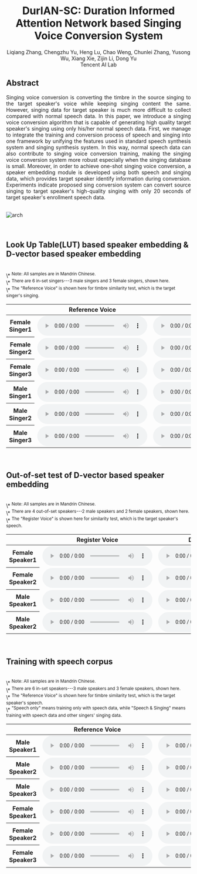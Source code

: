 # <center>DurIAN-SC: Duration Informed Attention Network based Singing Voice Conversion System</center>

<center>Liqiang Zhang, Chengzhu Yu, Heng Lu, Chao Weng, Chunlei Zhang, Yusong Wu, Xiang Xie, Zijin Li, Dong Yu</center>
<center>Tencent AI Lab</center>


## Abstract

<div style="text-align: justify"> Singing voice conversion is converting the timbre in the source singing to the target speaker's voice while keeping singing content the same. However, singing data for target speaker is much more difficult to collect compared with normal speech data. In this paper, we introduce a singing voice conversion algorithm that is capable of generating high quality target speaker's singing using only his/her normal speech data. First, we manage to integrate the training and conversion process of speech and singing into one framework by unifying the features used in standard speech synthesis system and singing synthesis system. In this way, normal speech data can also contribute to singing voice conversion training, making the singing voice conversion system more robust especially when the singing database is small. Moreover, in order to achieve one-shot singing voice conversion, a speaker embedding module is developed using both speech and singing data, which provides target speaker identify information during conversion. Experiments indicate proposed sing conversion system can convert source singing to target speaker's high-quality singing with only 20 seconds of target speaker's enrollment speech data.</div> 

<br>

![arch](images/DurIAN_SC.png)

<br>

## Look Up Table(LUT) based speaker embedding & D-vector based speaker embedding 

<br>
\* <sup>Note: All samples are in Mandrin Chinese.</sup>
<br>
\* <sup>There are 6 in-set singers---3 male singers and 3 female singers, shown here.</sup>
<br>
\* <sup>The "Reference Voice" is shown here for timbre similarity test, which is the target singer's singing. </sup>


<br>


<table align="center">
  <thead>
    <tr>
      <th> </th>
      <th>Reference Voice</th>
      <th>LUT Sample</th>
      <th>D-vector Sample</th>
    </tr>
  </thead>
  <tbody>
    <tr>
      <th>Female Singer1</th>
      <td><audio controls="" preload="auto">
            <source src="wavs/inset_ref/101.wav"></audio></td>
      <td><audio controls="" preload="auto">
            <source src="wavs/inset_emb/lut_101.wav"></audio></td>
      <td><audio controls="" preload="auto">
            <source src="wavs/inset_dvec/dvec_101.wav"></audio></td>
    </tr>
    <tr>
      <th>Female Singer2</th>
      <td><audio controls="" preload="auto">
            <source src="wavs/inset_ref/238.wav"></audio></td>
      <td><audio controls="" preload="auto">
            <source src="wavs/inset_emb/lut_238.wav"></audio></td>
      <td><audio controls="" preload="auto">
            <source src="wavs/inset_dvec/dvec_238.wav"></audio></td>
    </tr>
    <tr>
      <th>Female Singer3</th>
      <td><audio controls="" preload="auto">
            <source src="wavs/inset_ref/1161.wav"></audio></td>
      <td><audio controls="" preload="auto">
            <source src="wavs/inset_emb/lut_1161.wav"></audio></td>
      <td><audio controls="" preload="auto">
            <source src="wavs/inset_dvec/dvec_1161.wav"></audio></td>
    </tr>
    <tr>
      <th>Male Singer1</th>
      <td><audio controls="" preload="auto">
            <source src="wavs/inset_ref/658.wav"></audio></td>
      <td><audio controls="" preload="auto">
            <source src="wavs/inset_emb/lut_658.wav"></audio></td>
      <td><audio controls="" preload="auto">
            <source src="wavs/inset_dvec/dvec_658.wav"></audio></td>
    </tr>
    <tr>
      <th>Male Singer2</th>
      <td><audio controls="" preload="auto">
            <source src="wavs/inset_ref/1189.wav"></audio></td>
      <td><audio controls="" preload="auto">
            <source src="wavs/inset_emb/lut_1189.wav"></audio></td>
      <td><audio controls="" preload="auto">
            <source src="wavs/inset_dvec/dvec_1189.wav"></audio></td>
    </tr>
    <tr>
      <th>Male Singer3</th>
      <td><audio controls="" preload="auto">
            <source src="wavs/inset_ref/1512.wav"></audio></td>
      <td><audio controls="" preload="auto">
            <source src="wavs/inset_emb/lut_1512.wav"></audio></td>
      <td><audio controls="" preload="auto">
            <source src="wavs/inset_dvec/dvec_1512.wav"></audio></td>
    </tr>
  </tbody>
</table>

<br>

## Out-of-set test of D-vector based speaker embedding 

<br>
\* <sup>Note: All samples are in Mandrin Chinese.</sup>
<br>
\* <sup>There are 4 out-of-set speakers---2 male speakers and 2 female speakers, shown here.</sup>
<br>
\* <sup>The "Register Voice" is shown here for similarity test, which is the target speaker's speech.</sup>


<br>

<table align="center">
  <thead>
    <tr>
      <th> </th>
      <th>Register Voice</th>
      <th>D-vector Sample</th>
    </tr>
  </thead>
  <tbody>
    <tr>
      <th>Female Speaker1</th>
      <td><audio controls="" preload="auto">
            <source src="wavs/speech_ref/10004.wav"></audio></td>
      <td><audio controls="" preload="auto">
            <source src="wavs/outset_dvec/dvec_10004.wav"></audio></td>
    </tr>
    <tr>
      <th>Female Speaker2</th>
      <td><audio controls="" preload="auto">
            <source src="wavs/speech_ref/10005.wav"></audio></td>
      <td><audio controls="" preload="auto">
            <source src="wavs/outset_dvec/dvec_10005.wav"></audio></td>
    </tr>
    <tr>
      <th>Male Speaker1</th>
      <td><audio controls="" preload="auto">
            <source src="wavs/speech_ref/10003.wav"></audio></td>
      <td><audio controls="" preload="auto">
            <source src="wavs/outset_dvec/dvec_10003.wav"></audio></td>
    </tr>
    <tr>
      <th>Male Speaker2</th>
      <td><audio controls="" preload="auto">
            <source src="wavs/speech_ref/10001.wav"></audio></td>
      <td><audio controls="" preload="auto">
            <source src="wavs/outset_dvec/dvec_10001.wav"></audio></td>
    </tr>
  </tbody>
</table>

<br>


## Training with speech corpus

<br>
\* <sup>Note: All samples are in Mandrin Chinese.</sup>
<br>
\* <sup>There are 6 in-set speakers---3 male speakers and 3 female speakers, shown here.</sup>
<br>
\* <sup>The "Reference Voice" is shown here for timbre similarity test, which is the target speaker's speech. </sup>
<br>
\* <sup>"Speech only" means training only with speech data, while "Speech & Singing" means training with speech data and other singers' singing data. </sup>

<br>


<table align="center">
  <thead>
    <tr>
      <th> </th>
      <th>Reference Voice</th>
      <th>Speech Only</th>
      <th>Speechh & Singing</th>
    </tr>
  </thead>
  <tbody>
    <tr>
      <th>Male Speaker1</th>
      <td><audio controls="" preload="auto">
            <source src="wavs/speech_ref/10001.wav"></audio></td>
      <td><audio controls="" preload="auto">
            <source src="wavs/speech_only/speech_10001.wav"></audio></td>
      <td><audio controls="" preload="auto">
            <source src="wavs/speech_and_singing/speech_and_sing_10001.wav"></audio></td>
    </tr>
    <tr>
      <th>Male Speaker2</th>
      <td><audio controls="" preload="auto">
            <source src="wavs/speech_ref/10002.wav"></audio></td>
      <td><audio controls="" preload="auto">
            <source src="wavs/speech_only/speech_10002.wav"></audio></td>
      <td><audio controls="" preload="auto">
            <source src="wavs/speech_and_singing/speech_and_sing_10002.wav"></audio></td>
    </tr>
    <tr>
      <th>Male Speaker3</th>
      <td><audio controls="" preload="auto">
            <source src="wavs/speech_ref/10003.wav"></audio></td>
      <td><audio controls="" preload="auto">
            <source src="wavs/speech_only/speech_10003.wav"></audio></td>
      <td><audio controls="" preload="auto">
            <source src="wavs/speech_and_singing/speech_and_sing_10003.wav"></audio></td>
    </tr>
    <tr>
      <th>Female Speaker1</th>
      <td><audio controls="" preload="auto">
            <source src="wavs/speech_ref/10004.wav"></audio></td>
      <td><audio controls="" preload="auto">
            <source src="wavs/speech_only/speech_10004.wav"></audio></td>
      <td><audio controls="" preload="auto">
            <source src="wavs/speech_and_singing/speech_and_sing_10004.wav"></audio></td>
    </tr>
    <tr>
      <th>Female Speaker2</th>
      <td><audio controls="" preload="auto">
            <source src="wavs/speech_ref/10005.wav"></audio></td>
      <td><audio controls="" preload="auto">
            <source src="wavs/speech_only/speech_10005.wav"></audio></td>
      <td><audio controls="" preload="auto">
            <source src="wavs/speech_and_singing/speech_and_sing_10005.wav"></audio></td>
    </tr>
    <tr>
      <th>Female Speaker3</th>
      <td><audio controls="" preload="auto">
            <source src="wavs/speech_ref/10006.wav"></audio></td>
      <td><audio controls="" preload="auto">
            <source src="wavs/speech_only/speech_10006.wav"></audio></td>
      <td><audio controls="" preload="auto">
            <source src="wavs/speech_and_singing/speech_and_sing_10006.wav"></audio></td>
    </tr>
  </tbody>
</table>

<br>